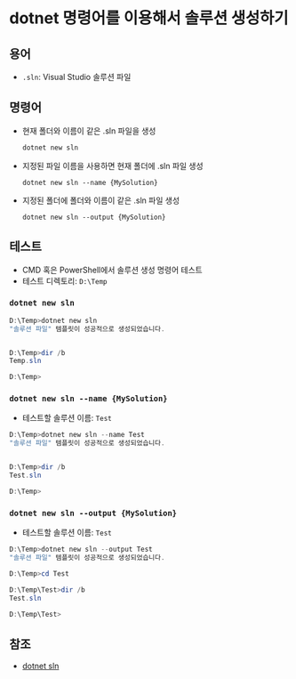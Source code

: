 # dotnet 명령어를 이용해서 솔루션 생성하기

## 용어
- `.sln`: Visual Studio 솔루션 파일

## 명령어

- 현재 폴더와 이름이 같은 .sln 파일을 생성
    ```PowerShell
    dotnet new sln
    ```
- 지정된 파일 이름을 사용하면 현재 폴더에 .sln 파일 생성
    ```
    dotnet new sln --name {MySolution}
    ```
- 지정된 폴더에 폴더와 이름이 같은 .sln 파일 생성
    ```
    dotnet new sln --output {MySolution}
    ```

## 테스트
- CMD 혹은 PowerShell에서 솔루션 생성 명령어 테스트
- 테스트 디렉토리: `D:\Temp`

### `dotnet new sln`
```PowerShell
D:\Temp>dotnet new sln
"솔루션 파일" 템플릿이 성공적으로 생성되었습니다.


D:\Temp>dir /b
Temp.sln

D:\Temp>
```

### `dotnet new sln --name {MySolution}`
- 테스트할 솔루션 이름: `Test`
```PowerShell
D:\Temp>dotnet new sln --name Test
"솔루션 파일" 템플릿이 성공적으로 생성되었습니다.


D:\Temp>dir /b
Test.sln

D:\Temp>
```

### `dotnet new sln --output {MySolution}`
- 테스트할 솔루션 이름: `Test`
```PowerShell
D:\Temp>dotnet new sln --output Test
"솔루션 파일" 템플릿이 성공적으로 생성되었습니다.

D:\Temp>cd Test

D:\Temp\Test>dir /b
Test.sln

D:\Temp\Test>
```

## 참조
- [dotnet sln](https://learn.microsoft.com/ko-kr/dotnet/core/tools/dotnet-sln)
